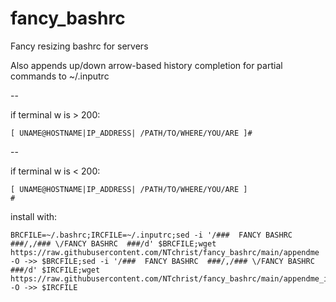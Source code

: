 # fancy_bashrc
Fancy resizing bashrc for servers

Also appends up/down arrow-based history completion for partial commands to ~/.inputrc

--

if terminal w is > 200:
```
[ UNAME@HOSTNAME|IP_ADDRESS| /PATH/TO/WHERE/YOU/ARE ]#
```
--

if terminal w is < 200: 
```
[ UNAME@HOSTNAME|IP_ADDRESS| /PATH/TO/WHERE/YOU/ARE ]
#
```


install with:

```
BRCFILE=~/.bashrc;IRCFILE=~/.inputrc;sed -i '/###  FANCY BASHRC  ###/,/### \/FANCY BASHRC  ###/d' $BRCFILE;wget https://raw.githubusercontent.com/NTchrist/fancy_bashrc/main/appendme -O ->> $BRCFILE;sed -i '/###  FANCY BASHRC  ###/,/### \/FANCY BASHRC  ###/d' $IRCFILE;wget https://raw.githubusercontent.com/NTchrist/fancy_bashrc/main/appendme_inputrc -O ->> $IRCFILE
```
